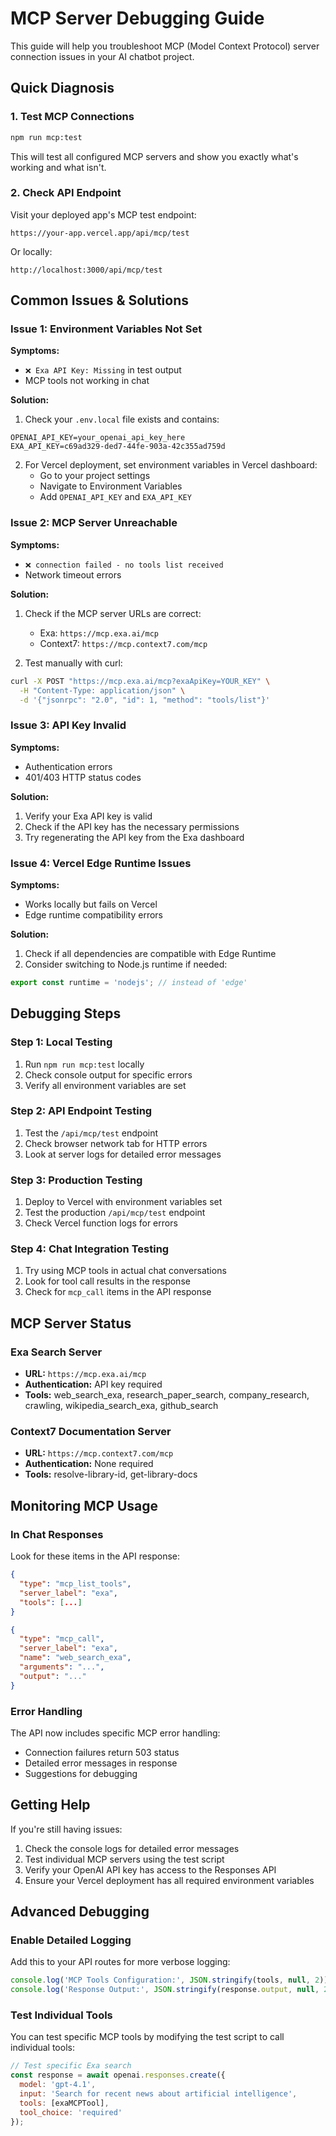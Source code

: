 # MCP Server Debugging Guide

This guide will help you troubleshoot MCP (Model Context Protocol) server connection issues in your AI chatbot project.

## Quick Diagnosis

### 1. Test MCP Connections
```bash
npm run mcp:test
```

This will test all configured MCP servers and show you exactly what's working and what isn't.

### 2. Check API Endpoint
Visit your deployed app's MCP test endpoint:
```
https://your-app.vercel.app/api/mcp/test
```

Or locally:
```
http://localhost:3000/api/mcp/test
```

## Common Issues & Solutions

### Issue 1: Environment Variables Not Set

**Symptoms:**
- `❌ Exa API Key: Missing` in test output
- MCP tools not working in chat

**Solution:**
1. Check your `.env.local` file exists and contains:
```env
OPENAI_API_KEY=your_openai_api_key_here
EXA_API_KEY=c69ad329-ded7-44fe-903a-42c355ad759d
```

2. For Vercel deployment, set environment variables in Vercel dashboard:
   - Go to your project settings
   - Navigate to Environment Variables
   - Add `OPENAI_API_KEY` and `EXA_API_KEY`

### Issue 2: MCP Server Unreachable

**Symptoms:**
- `❌ connection failed - no tools list received`
- Network timeout errors

**Solution:**
1. Check if the MCP server URLs are correct:
   - Exa: `https://mcp.exa.ai/mcp`
   - Context7: `https://mcp.context7.com/mcp`

2. Test manually with curl:
```bash
curl -X POST "https://mcp.exa.ai/mcp?exaApiKey=YOUR_KEY" \
  -H "Content-Type: application/json" \
  -d '{"jsonrpc": "2.0", "id": 1, "method": "tools/list"}'
```

### Issue 3: API Key Invalid

**Symptoms:**
- Authentication errors
- 401/403 HTTP status codes

**Solution:**
1. Verify your Exa API key is valid
2. Check if the API key has the necessary permissions
3. Try regenerating the API key from the Exa dashboard

### Issue 4: Vercel Edge Runtime Issues

**Symptoms:**
- Works locally but fails on Vercel
- Edge runtime compatibility errors

**Solution:**
1. Check if all dependencies are compatible with Edge Runtime
2. Consider switching to Node.js runtime if needed:
```typescript
export const runtime = 'nodejs'; // instead of 'edge'
```

## Debugging Steps

### Step 1: Local Testing
1. Run `npm run mcp:test` locally
2. Check console output for specific errors
3. Verify all environment variables are set

### Step 2: API Endpoint Testing
1. Test the `/api/mcp/test` endpoint
2. Check browser network tab for HTTP errors
3. Look at server logs for detailed error messages

### Step 3: Production Testing
1. Deploy to Vercel with environment variables set
2. Test the production `/api/mcp/test` endpoint
3. Check Vercel function logs for errors

### Step 4: Chat Integration Testing
1. Try using MCP tools in actual chat conversations
2. Look for tool call results in the response
3. Check for `mcp_call` items in the API response

## MCP Server Status

### Exa Search Server
- **URL:** `https://mcp.exa.ai/mcp`
- **Authentication:** API key required
- **Tools:** web_search_exa, research_paper_search, company_research, crawling, wikipedia_search_exa, github_search

### Context7 Documentation Server
- **URL:** `https://mcp.context7.com/mcp`
- **Authentication:** None required
- **Tools:** resolve-library-id, get-library-docs

## Monitoring MCP Usage

### In Chat Responses
Look for these items in the API response:
```json
{
  "type": "mcp_list_tools",
  "server_label": "exa",
  "tools": [...]
}
```

```json
{
  "type": "mcp_call",
  "server_label": "exa",
  "name": "web_search_exa",
  "arguments": "...",
  "output": "..."
}
```

### Error Handling
The API now includes specific MCP error handling:
- Connection failures return 503 status
- Detailed error messages in response
- Suggestions for debugging

## Getting Help

If you're still having issues:

1. Check the console logs for detailed error messages
2. Test individual MCP servers using the test script
3. Verify your OpenAI API key has access to the Responses API
4. Ensure your Vercel deployment has all required environment variables

## Advanced Debugging

### Enable Detailed Logging
Add this to your API routes for more verbose logging:
```typescript
console.log('MCP Tools Configuration:', JSON.stringify(tools, null, 2));
console.log('Response Output:', JSON.stringify(response.output, null, 2));
```

### Test Individual Tools
You can test specific MCP tools by modifying the test script to call individual tools:
```javascript
// Test specific Exa search
const response = await openai.responses.create({
  model: 'gpt-4.1',
  input: 'Search for recent news about artificial intelligence',
  tools: [exaMCPTool],
  tool_choice: 'required'
});
```